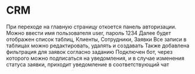 # CRM

При переходе на главную страницу откоется панель авторизации.
Можно ввести имя пользователя user, пароль 1234
Далее будет отображен список таблиц, Клиенты, Сотрудники, Заявки
Все записи в таблицах можно редактировать, удалять и создавать
Также добавлена фильтрация для заявок согласно заданию
Подключен бот, через которого можно подписаться на уведомления, и в случае изменения статуса заявки, приходит уведомление в соответствующий чат
